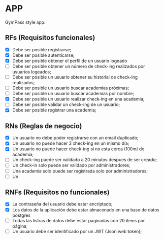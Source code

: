 # APP

GymPass style app.

## RFs (Requisitos funcionales)

- [x] Debe ser posible registrarse;
- [x] Debe ser posible autenticarse;
- [x] Debe ser posible obtener el perfil de un usuario logeado
- [ ] Debe ser posible obtener un número de check-ing realizados por usuarios logeados;
- [ ] Debe ser posible un usuario obtener su historial de check-ing realizados;
- [ ] Debe ser posible un usuario buscar academias próximas;
- [ ] Debe ser posible un usuario buscar academias por nombre;
- [x] Debe ser posible un usuario realizar check-ing en una academia;
- [ ] Debe ser posible validar un check-ing de un usuario;
- [x] Debe ser posible registrar una academia;

## RNs (Reglas de negocio)

- [x] Un usuario no debe poder registrarse con un email duplicado;
- [x] Un usuario no puede hacer 2 check-ing en un mismo día;
- [x] Un usuario no puede hacer check-ing si no esta cerca (100m) de academia;
- [ ] Un check-ing puede ser validado a 20 minutos despues de ser creado;
- [ ] Un check-in solo puede ser validado por administradores;
- [ ] Una academia solo puede ser registrada solo por administradores;
- [ ] Un

## RNFs (Requisitos no funcionales)

- [x] La contraseña del usuario debe estar encriptado;
- [x] Los datos de la aplicación debe estar almacenado en una base de datos postgres
- [ ] Todas las listras de datos debe estar paginadas con 20 items por página;
- [ ] Un usuario debe ser identificado por un JWT (Json web token);
